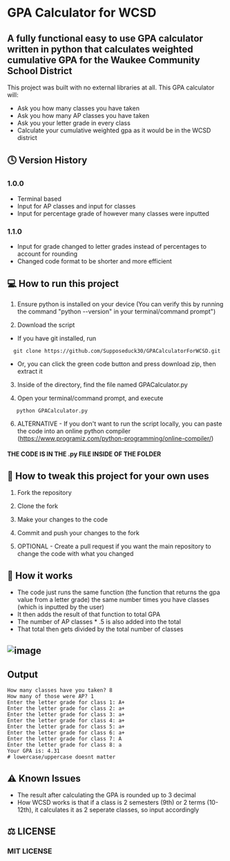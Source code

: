 # GPA Calculator for WCSD

## A fully functional easy to use GPA calculator written in python that calculates weighted cumulative GPA for the Waukee Community School District

This project was built with no external libraries at all. This GPA calculator will:
- Ask you how many classes you have taken 
- Ask you how many AP classes you have taken
- Ask you your letter grade in every class
- Calculate your cumulative weighted gpa as it would be in the WCSD district 

## 🕓 Version History
### 1.0.0 
- Terminal based
- Input for AP classes and input for classes
- Input for percentage grade of however many classes were inputted

### 1.1.0 
- Input for grade changed to letter grades instead of percentages to account for rounding
- Changed code format to be shorter and more efficient 

## 💻 How to run this project
1. Ensure python is installed on your device (You can verify this by running the command "python --version" in your terminal/command prompt")

2. Download the script
- If you have git installed, run
```
  git clone https://github.com/Supposeduck30/GPACalculatorForWCSD.git
  ```
- Or, you can click the green code button and press download zip, then extract it

3. Inside of the directory, find the file named GPACalculator.py

4. Open your terminal/command prompt, and execute
```
   python GPACalculator.py
  ```
6. ALTERNATIVE - If you don't want to run the script locally, you can paste the code into an online python compiler (https://www.programiz.com/python-programming/online-compiler/)

#### THE CODE IS IN THE .py FILE INSIDE OF THE FOLDER


## 🔧 How to tweak this project for your own uses 
1. Fork the repository
   
2. Clone the fork
   
3. Make your changes to the code
   
4. Commit and push your changes to the fork
   
5. OPTIONAL - Create a pull request if you want the main repository to change the code with what you changed 

## 🧮 How it works 
- The code just runs the same function (the function that returns the gpa value from a letter grade) the same number times you have classes (which is inputted by the user)
- It then adds the result of that function to total GPA
- The number of AP classes * .5 is also added into the total
- That total then gets divided by the total number of classes

## ![image](https://github.com/user-attachments/assets/4b876f8e-069a-48ac-a344-44da6317453a)

## Output
```
How many classes have you taken? 8
How many of those were AP? 1
Enter the letter grade for class 1: A+
Enter the letter grade for class 2: a+
Enter the letter grade for class 3: a+
Enter the letter grade for class 4: a+
Enter the letter grade for class 5: a+
Enter the letter grade for class 6: a+
Enter the letter grade for class 7: A
Enter the letter grade for class 8: a
Your GPA is: 4.31
# lowercase/uppercase doesnt matter
```
## ⚠️ Known Issues 
- The result after calculating the GPA is rounded up to 3 decimal 
- How WCSD works is that if a class is 2 semesters (9th) or 2 terms (10-12th), it calculates it as 2 seperate classes, so input accordingly 



## ⚖️ LICENSE
### MIT LICENSE
